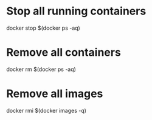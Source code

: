 # Stop all running containers
docker stop $(docker ps -aq)

# Remove all containers
docker rm $(docker ps -aq)

# Remove all images
docker rmi $(docker images -q)